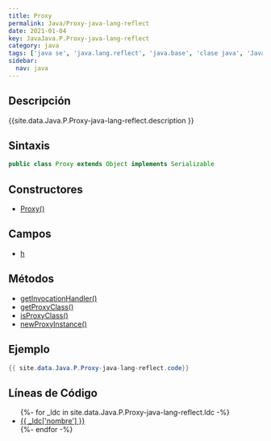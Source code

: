 ```yaml
---
title: Proxy
permalink: Java/Proxy-java-lang-reflect
date: 2021-01-04
key: JavaJava.P.Proxy-java-lang-reflect
category: java
tags: ['java se', 'java.lang.reflect', 'java.base', 'clase java', 'Java 1.3']
sidebar: 
  nav: java
---
```


## Descripción
{{site.data.Java.P.Proxy-java-lang-reflect.description }}

## Sintaxis
~~~java
public class Proxy extends Object implements Serializable
~~~

## Constructores
* [Proxy()](/Java/Proxy-java-lang-reflect/Proxy/)

## Campos
* [h](/Java/Proxy-java-lang-reflect/h)

## Métodos
* [getInvocationHandler()](/Java/Proxy-java-lang-reflect/getInvocationHandler)
* [getProxyClass()](/Java/Proxy-java-lang-reflect/getProxyClass)
* [isProxyClass()](/Java/Proxy-java-lang-reflect/isProxyClass)
* [newProxyInstance()](/Java/Proxy-java-lang-reflect/newProxyInstance)

## Ejemplo
~~~java
{{ site.data.Java.P.Proxy-java-lang-reflect.code}}
~~~

## Líneas de Código
<ul>
{%- for _ldc in site.data.Java.P.Proxy-java-lang-reflect.ldc -%}
   <li>
       <a href="{{_ldc['url'] }}">{{ _ldc['nombre'] }}</a>
   </li>
{%- endfor -%}
</ul>
